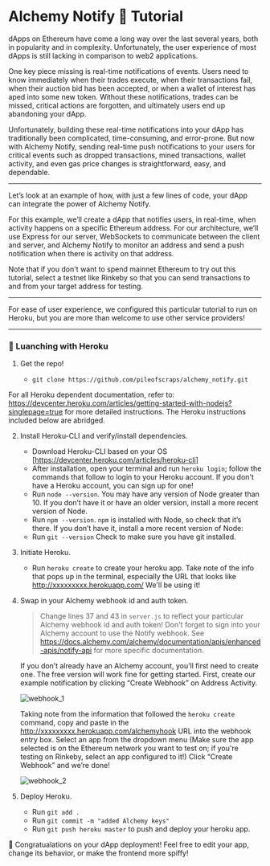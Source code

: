 Alchemy Notify 🔔 Tutorial
============

dApps on Ethereum have come a long way over the last several years, both in popularity and in complexity. Unfortunately, the user experience of most dApps is still lacking in comparison to web2 applications.

One key piece missing is real-time notifications of events. Users need to know immediately when their trades execute, when their transactions fail, when their auction bid has been accepted, or when a wallet of interest has aped into some new token. Without these notifications, trades can be missed, critical actions are forgotten, and ultimately users end up abandoning your dApp.

Unfortunately, building these real-time notifications into your dApp has traditionally been complicated, time-consuming, and error-prone. But now with Alchemy Notify, sending real-time push notifications to your users for critical events such as dropped transactions, mined transactions, wallet activity, and even gas price changes is straightforward, easy, and dependable.
***

Let’s look at an example of how, with just a few lines of code, your dApp can integrate the power of Alchemy Notify.

For this example, we’ll create a dApp that notifies users, in real-time, when activity happens on a specific Ethereum address. For our architecture, we’ll use Express for our server, WebSockets to communicate between the client and server, and Alchemy Notify to monitor an address and send a push notification when there is activity on that address.

Note that if you don't want to spend mainnet Ethereum to try out this tutorial, select a testnet like Rinkeby so that you can send transactions to and from your target address for testing.

***
For ease of user experience, we configured this particular tutorial to run on Heroku, but you are more than welcome to use other service providers!
***

### 🚀 Luanching with Heroku ###

 1. Get the repo!

      * `git clone https://github.com/pileofscraps/alchemy_notify.git`

For all Heroku dependent documentation, refer to:
https://devcenter.heroku.com/articles/getting-started-with-nodejs?singlepage=true 
for more detailed instructions.  The Heroku instructions included below are abridged.

 2. Install Heroku-CLI and verify/install dependencies.

      * Download Heroku-CLI based on your OS [https://devcenter.heroku.com/articles/heroku-cli]
      * After installation, open your terminal and run `heroku login`; follow the commands that follow to login to your Heroku account.  If you don't have a Heroku account, you can sign up for one!
      * Run `node --version`.  You may have any version of Node greater than 10.  If you don’t have it or have an older version, install a more recent version of Node.
      * Run `npm --version`.  `npm` is installed with Node, so check that it’s there. If you don’t have it, install a more recent version of Node:
      * Run `git --version`   Check to make sure you have git installed.  

 3. Initiate Heroku.

      * Run `heroku create` to create your heroku app. Take note of the info that pops up in the terminal, especially the URL that looks like  http://xxxxxxxxx.herokuapp.com/ We'll be using it!

 3. Swap in your Alchemy webhook id and auth token.

      > Change lines 37 and 43 in `server.js` to reflect your particular Alchemy webhook id and auth token!  Don't forget to sign into your Alchemy account to use the Notify webhook.  See https://docs.alchemy.com/alchemy/documentation/apis/enhanced-apis/notify-api for more specific documentation.  

      If you don’t already have an Alchemy account, you’ll first need to create one. The free version will work fine for getting started.  First, create our example notification by clicking “Create Webhook” on Address Activity. 


      ![webhook_1](https://github.com/pileofscraps/alchemy_notify/blob/master/webhook_1.jpg)

      Taking note from the information that followed the `heroku create` command, copy and paste in the http://xxxxxxxxx.herokuapp.com/alchemyhook URL into the webhook entry box.  Select an app from the dropdown menu (Make sure the app selected is on the Ethereum network you want to test on; if you're testing on Rinkeby, select an app configured to it!) Click “Create Webhook” and we’re done!

      ![webhook_2](https://github.com/pileofscraps/alchemy_notify/blob/master/webhook_2.jpg)

 4. Deploy Heroku.

      * Run `git add .`
      * Run `git commit -m "added Alchemy keys"`
      * Run `git push heroku master` to push and deploy your heroku app.
     
🎉 Congratualations on your dApp deployment! Feel free to edit your app, change its behavior, or make the frontend more spiffy!

